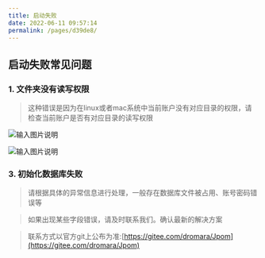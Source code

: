 ```yaml
---
title: 启动失败
date: 2022-06-11 09:57:14
permalink: /pages/d39de8/
---
```


## 启动失败常见问题

### 1.  文件夹没有读写权限

> 这种错误是因为在linux或者mac系统中当前账户没有对应目录的权限，请检查当前账户是否有对应目录的读写权限

![输入图片说明](/images/install/path_error.png "屏幕截图.png")


![输入图片说明](/images/install/path_io.png "屏幕截图.png")

 
### 3. 初始化数据库失败

> 请根据具体的异常信息进行处理，一般存在数据库文件被占用、账号密码错误等

> 如果出现某些字段错误，请及时联系我们。确认最新的解决方案

> 联系方式以官方git上公布为准:[https://gitee.com/dromara/Jpom](https://gitee.com/dromara/Jpom)
       
